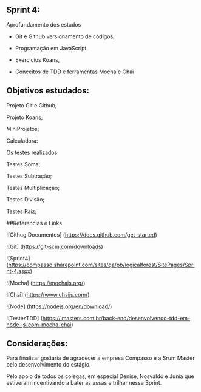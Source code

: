 ## Sprint 4:

Aprofundamento dos estudos 

* Git e Github versionamento de códigos,

* Programação em JavaScript,

* Exercicios Koans,

* Conceitos de TDD e ferramentas Mocha e Chai

## Objetivos estudados:

Projeto Git e Github;

Projeto Koans;

MiniProjetos;

Calculadora:

Os testes realizados

Testes Soma; 

Testes Subtração;


Testes Multiplicação;


Testes Divisão;


Testes Raiz;

##Referencias e Links

![Githug Documentos] (https://docs.github.com/get-started)

![Git] (https://git-scm.com/downloads)

![Sprint4] (https://compasso.sharepoint.com/sites/qa/pb/logicalforest/SitePages/Sprint-4.aspx)

![Mocha] (https://mochajs.org/)

![Chai] (https://www.chaijs.com/)

![Node] (https://nodejs.org/en/download/)

![TestesTDD] (https://imasters.com.br/back-end/desenvolvendo-tdd-em-node-js-com-mocha-chai)


## Considerações:

Para finalizar gostaria de agradecer a empresa Compasso e a Srum Master pelo desenvolvimento do estágio. <div> Pelo apoio de todos os colegas, em especial Denise, Nosvaldo e Junia que estiveram  incentivando a bater as assas e trilhar nessa Sprint. 
     

